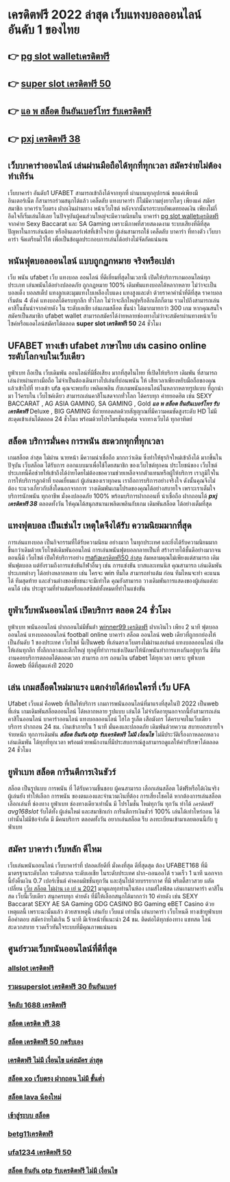 # เครดิตฟรี 2022 ล่าสุด เว็บแทงบอลออนไลน์ อันดับ 1 ของไทย  

## 👉 [pg slot walletเครดิตฟรี](https://mabet.net/)
## 👉 [super slot เครดิตฟรี 50](https://mabet.net/pg-slot-credit-free/)
## 👉 [แอ พ สล็อต ยืนยันเบอร์โทร รับเครดิตฟรี](https://member.mabet.net/?action=login)
## 👉 [pxj เครดิตฟรี 38](https://mabet.net/credit-free-100/)

## เว็บบาคาร่าออนไลน์  เล่นผ่านมือถือได้ทุกที่ทุกเวลา สมัครง่ายไม่ต้องทำเทิร์น

 เว็บบาคาร่า อันดับ1 UFABET สามารถเข้าถึงได้จากทุกที่ ผ่านบนทุกอุปกรณ์ ขอแค่เพียงมีอินเตอร์เน็ต ก็สามารถร่วมสนุกได้แล้ว  เคล็ดลับ  แทงบาคาร่า ก็ไม่มีความยุ่งยากใดๆ เพียงแค่ สมัครสมาชิก บาคาร่าเว็บตรง ฝากเงินผ่านทาง หน้าเว็บไซต์ หลังจากนั้นรอระบบอัพเดทยอดเงิน เพียงไม่กี่อึดใจก็เริ่มเล่นได้เลย ในปัจจุบันผู้คนส่วนใหญ่จะมีความนิยมใน บาคาร่า [pg slot walletเครดิตฟรี](https://mabet.net/pg-slot-credit-free/) จากค่าย Sexy Baccarat และ SA Gaming เพราะมีภาพที่สวยสดงดงาม ระบบเสียงที่ดีที่สุด ปัญหาในการเล่นน้อย หรืออินเตอร์เฟสที่เข้าใจง่าย ผู้เล่นสามารถใช้  เคล็ดลับ  บาคาร่า ที่ทางตัว เว็บบาคาร่า จัดเตรียมไว้ให้ เพื่อเป็นข้อมูลประกอบการเล่นได้อย่างไม่จัดกัดแน่นอน 


##  พนันฟุตบอลออนไลน์ แบบถูกฏกหมาย จริงหรือเปล่า

 เว็บ พนัน ufabet  เว็บ แทงบอล ออนไลน์ ที่ดีเยี่ยมที่สุดในเวลานี้ เปิดให้บริการเกมออนไลน์ทุกประเภท   เล่นพนันได้อย่างปลอดภัย ถูกกฏหมาย 100% เดิมพันแทงบอลได้หลากหลาย ไม่ว่าจะเป็น บอลเต็ง บอลสเต็ป แทงลูกเตะมุมแทงใบเหลืองใบแดง แทงสูงและต่ำ ด้วยราคาค่าน้ำที่ดีที่สุด ราคาบอลเริ่มต้น 4 ตังค์ แทงบอลได้ครบทุกลีก ทั่วโลก ไม่ว่าจะลีกใหญ่หรือลีกเล็กก็ตาม รวมไปถึงสามารถเล่นคาสิโนชั้นนำจากค่ายดัง ใน ระดับเอเชีย เล่นเกมสล็อต ชั้นนำ ได้มากมายกว่า 300 เกม หากคุณสนใจสมัครเป็นสมาชิก  ufabet wallet  สามารถสมัครได้ง่ายหลายช่องทางไม่ว่าจะสมัครผ่านทางหน้าเว็บไซค์หรือแอดไลน์สมัครได้ตลอด **super slot เครดิตฟรี 50** 24 ชั่วโมง

## UFABET  ทางเข้า ufabet ภาษาไทย  เล่น casino online  ระดับโลกจบในเว็บเดียว 

 ยูฟ่าเบท  ถือเป็น  เว็บเดิมพัน ออนไลน์ที่มีชื่อเสียง มากที่สุดในไทย  ที่เปิดให้บริการ เดิมพัน ที่สามารถเล่นง่ายผ่านทางมือถือ ไม่จำเป็นต้องเดินทางไปเล่นที่บ่อนพนัน ให้ เสียเวลาเพียงหยิบมือถือของคุณแล้วเข้าไปที่ ทางเข้า ufa คุณจะพบกับ เพลิดเพลิน  กับเกมพนันออนไลน์ในหลากหลายรูปแบบ ที่ถูกนำมา ไว้ครบใน เว็บไซค์เดียว สามารถเล่นคาสิโนสดจากทั่วโลก ได้ครบทุก ค่ายยอดฮิต  เช่น  SEXY BACCARAT , AG ASIA GAMING, SA GAMING , Gold ***แอ พ สล็อต ยืนยันเบอร์โทร รับเครดิตฟรี*** Deluxe , BIG GAMING ที่ถ่ายทอดสดด้วยสัญญาณที่มีความคมชัดสูงระดับ HD ไม่มีสะดุดเข้าเล่นได้ตลอด 24 ชั่วโมง พร้อมด้วยโปรโมรชั่นสุดค้ม จากทางเว็บได้ ทุกอาทิตย์ 


## สล็อต  บริการมั่นคง การพนัน  สะดวกทุกที่ทุกเวลา

เกมสล็อต ล่าสุด ไม่ผ่าน นายหน้า มีความน่าเชื่อถือ มากกว่าเดิม ซึ่งทำให้ธุรกิจใหม่เข้าถึงได้  มากขึ้นในปัจุบัน เว็บสล็อต ได้รับการ ออกแบบมาเพื่อใช้โดยสมาชิก ของเว็บไซต์ทุกคน ประโยชน์ของ เว็บไซต์ประเภทนี้คือช่วยให้เข้าถึงได้ง่ายโดยไม่ต้องขอความช่วยเหลือจากตัวแทนหรือผู้ให้บริการ เราภูมิใจในการให้บริการลูกค้าที่ ยอดเยี่ยมแก่ ผู้เล่นของเราทุกคน เราถือการบริการอย่างจริงใจ ดังนั้นคุณจึงไม่ต้อง ระแวงเกี่ยวกับสิ่งใดนอกจากการ วางเดิมพันเกมโปรดของคุณได้อย่างสบายใจ เพราะเราเต็มใจ บริการนักพนัน ทุกอาชีพ มั่งคงปลอดภัย 100% พร้อมบริการฝากถอนที่ น่าเชื่อถือ ฝากถอนได้ ***pxj เครดิตฟรี 38***  ตลอดทั้งวัน  ให้คุณได้สนุกสนานเพลิดเพลินกับเกม  เดิมพันสล็อต  ได้อย่างเต็มที่สุด


##  แทงฟุตบอล เป็นเช่นไร เหตุใดจึงได้รับ ความนิยมมากที่สุด

 การเล่นแทงบอล  เป็นกิจกรรมที่ได้รับความนิยม  อย่างมาก ในทุกประเทศ และยิ่งได้รับความนิยมมากขึ้นกว่าเดิมด้วยเว็บไซต์เดิมพันออนไลน์  การเล่นพนันฟุตบอลกลายเป็นที่ สร้างรายได้ชั้นดีอย่างมากจนตอนนี้มี เว็บไซต์ เปิดให้บริการอย่าง [mafiaเครดิตฟรี50 ล่าสุด](https://mabet.net/20-free-100/) ล้มหลามคุณไม่เพียงแต่สามารถ เดิมพันฟุตบอล แต่ยังรวมถึงการแข่งขันกีฬาอื่นๆ  เช่น การแข่งขัน บาสและเทนนิส คุณสามารถ เล่นเดิมพันประเภทต่างๆ ได้อย่างหลากหลาย  เช่น ใครจะ win ทีมใด สามารถทำแต้ม ก่อน ทีมไหนจะทำ คะแนนได้ ทีมสุดท้าย และส่วนต่างของชัยชนะจะมีเท่าใด คุณยังสามารถ วางเดิมพันการแสดงของผู้เล่นแต่ละคนได้ เช่น ประตูรวมที่ทำแต้มหรือแอสซิสต์ทั้งหมดที่ทำในแข่งขัน

##  ยูฟ่าเว็บพนันออนไลน์  เปิดบริการ ตลอด 24 ชั่วโมง 

ยูฟ่าเบท   พนันออนไลน์ ฝากถอนไม่มีขั้นต่ํา   [winner99 เครดิตฟรี](https://mabet.net/register/)  ฝากเงินไว เพียง 2 นาที ฟุตบอลออนไลน์ แทงบอลออนไลน์ football online บาคาร่า สล็อต ออนไลน์ web เดียวที่ถูกยกย่องให้เป็นอันดับ 1 ของประเทศ  เว็บไซต์ นี้เป็นweb ที่เล่นตรงเว็บตรงไม่ผ่านเอเย่นต์     แทงบอลออนไลน์ เปิดให้เล่นทุกลีก ทั้งลีกกลางและลีกใหญ่ ทุกคู่ที่ทำการแข่งเปิดมาให้นักพนันทำการแทงกันอยู่ทุกวัน มีทีมงานคอยบริการตลอดได้ตลอดเวลา   สามารถ  การ ถอนเงิน ufabet ได้ทุกเวลา เพราะ ยูฟ่าเบท  คือweb ที่ดีที่สุดแห่งปี 2020 


## เล่น เกมสล็อตใหม่มาแรง แตกง่ายได้ก่อนใครที่  เว็บ UFA

 Ufabet เว็บแม่  คือweb ที่เปิดให้บริการ เกมการพนันออนไลน์ที่มาแรงที่สุดในปี 2022 เป็นweb ที่เล่น เกมเดิมพันสล็อตออนไลน์ ได้หลากหลาย รูปแบบ  เล่นได้ ไม่จำกัดอายุนอกจากนี้ยังสามารถเล่นคาสิโนออนไลน์ บาคาร่าออนไลน์ แทงบอลออนไลน์ ไฮโล รูเล็ต เสือมังกร ได้ครบจบในเว็บเดียว บริการ ฝากถอน 24 ชม. เงินเข้าภายใน  1 นาที  มั่นคงและปลอดภัย เดิมพันด้วยความ สบายอกสบายใจ จ่ายหนัก ทุกการเดิมพัน ***สล็อต ยืนยัน otp รับเครดิตฟรี ไม่มี เงื่อนไข*** ไม่มีประวัติเรื่องกาหลอกหลวง   เล่นเดิมพัน ได้ทุกที่ทุกเวลา พร้อมด้วยพนักงานที่มีประสบการณ์สูงสามารถดูแลให้คำปรึกษาได้ตลอด 24 ชั่วโมง


## ยูฟ่าเบท สล็อต  การีนตีการเงินชัวร์

สล็อต เป็นรูปแบบ การพนัน ที่ ได้รับความชื่นชอบ ผู้คนสามารถ เลือกเล่นสล็อต ได้ฟรีหรือได้เงินจริง ผู้เล่นยัง  ทำให้เลือก การพนัน ของตนเองและจำนวนเงินที่ต้อง การเสี่ยงโชคได้ หากต้องการเล่นสล็อต เลือกเล่นที่ ช่องทาง ยูฟ่าเบท   ช่องทางเดียวเท่านั้น มี โปรโมชั่น  ใหม่ทุกวัน ทุกวัน  ทำได้ *เครดิตฟรี avg168slot* รับได้ทั้ง ผู้เล่นใหม่ และสมาชิกเก่า การีนตีการเงินชัวร์ 100% เล่นได้เท่าไหร่ถอน ได้เท่านั้นไม่มีข้อจำกัด มี มีคนบริการ ตลอดทั้งวัน   อยากเล่นสล็อต รีบ ลงทะเบียนเข้ามาเลยตอนนี้กับ ยูฟ่าเบท 


## สมัคร บาคาร่า เว็บหลัก  ดีไหม 

 เว็บเล่นพนันออนไลน์  เว็บบาคาร่าที่ ปลอดภัยดีที่ มั่งคงที่สุด ดีที่สุดสุด ต้อง UFABET168 ที่มีมาตรฐานระดับโลก ระดับสากล ระดับเอเชีย ในระดับประเทศ  ฝาก-ถอนออโต้ รวดเร็ว 1 นาที นอกจากนี้ยังคืนเงิน 0.7 เปอร์เซ็นต์ ค่าคอมมิชชั่นทุกวัน  และลุ้นไปด้วยบรรยากาศ ที่มี พริตตี้สาวสวย  ผลัดเปลี่ยน [เว็บ สล็อต ไม่ผ่าน เอ เย่ น 2021](https://mabet.net/register/) มาดูแลทุกท่านในห้อง เกมส์ไลฟ์สด เล่นเกมบาคาร่า คาสิโนสด เว็บนี้เว็บเดียว สนุกครบทุก ค่ายดัง ที่มีให้เลือกสนุกได้มากกว่า 10 ค่ายดัง เช่น  SEXY Baccarat SEXY AE SA Gaming GDG CASINO BG Gaming eBET Casino ด้วยเหตุผลนี้ เพราะฉะนั้นแล้ว ด้วยสาเหตุนี้ เล่นกับ  เว็บแม่ เท่านั่น เล่นบาคาร่า เว็บไหนดี  ทางเข้ายูฟ่าเบท  คือคำตอบ สมัครง่ายไม่เกิน 5 นาที มีเจ้าหน้าที่แนะนำ 24 ชม. ติดต่อได้ทุกช่องทาง แชทสด ไลน์ สะดวกสบาย รวดเร็วทันใจระบบที่มีคุณภาพแน่นอน


## ศูนย์รวมเว็บพนันออนไลน์ที่ดีที่สุด

### [allslot เครดิตฟรี](https://atom.io/themes/สล็อตเว็บตรง%20MABET.net%20เครดิตฟรี50ไม่ต้องฝากไม่ต้องแชร์%20กดรับเอง%20008%20สล็อต%20สล็อตแตกหนัก%2020รับ100)
### [รวมsuperslot เครดิตฟรี 30 ยืนยันเบอร์](https://atom.io/themes/สล็อตเว็บตรง%20MABET.net%20สล็อต1688%20ทางเข้า%20008%20สล็อต%20สล็อตแตกหนัก%2020รับ100)
### [จีคลับ 1688 เครดิตฟรี](https://atom.io/themes/สล็อตเว็บตรง%20MABET.net%20สล็อต%20แจก%20user%20ทดลองเล่น%20ฟรี%20ถอนได้%20008%20สล็อต%20สล็อตแตกหนัก%2020รับ100)
### [สล็อต เครดิต ฟรี 38](https://atom.io/themes/สล็อตเว็บตรง%20MABET.net%20สล็อต%20โอน%20ผ่าน%20วอ%20เลท%20ไม่มีขั้นต่ำ%20008%20สล็อต%20สล็อตแตกหนัก%2020รับ100)
### [สล็อต เครดิตฟรี 50 กดรับเอง](https://atom.io/themes/สล็อตเว็บตรง%20MABET.net%20สล็อตjili%20008%20สล็อต%20สล็อตแตกหนัก%2020รับ100)
### [เครดิตฟรี ไม่มี เงื่อนไข แค่สมัคร ล่าสุด](https://atom.io/themes/สล็อตเว็บตรง%20MABET.net%20lucabet%20เครดิตฟรี%20ล่าสุด%20008%20สล็อต%20สล็อตแตกหนัก%2020รับ100)
### [สล็อต xo เว็บตรง ฝากถอน ไม่มี ขั้นต่ำ](https://atom.io/themes/สล็อตเว็บตรง%20MABET.net%20สล็อต66%20008%20สล็อต%20สล็อตแตกหนัก%2020รับ100)
### [สล็อต lava น้องใหม่](https://atom.io/themes/สล็อตเว็บตรง%20MABET.net%20รวม%20เว็บ%20superslot%20เครดิตฟรี%2030%20ยืนยัน%20otp%20ถอนได้%20300%20ล่าสุด%20008%20สล็อต%20สล็อตแตกหนัก%2020รับ100)
### [เข้าสู่ระบบ สล็อต](https://atom.io/themes/สล็อตเว็บตรง%20MABET.net%20เกมสล็อตออนไลน์%20ได้เงินจริง%20เครดิตฟรี%20008%20สล็อต%20สล็อตแตกหนัก%2020รับ100)
### [betg11เครดิตฟรี](https://atom.io/themes/สล็อตเว็บตรง%20MABET.net%20460.com%20เครดิตฟรี%20008%20สล็อต%20สล็อตแตกหนัก%2020รับ100)
### [ufa1234 เครดิตฟรี 50](https://atom.io/themes/สล็อตเว็บตรง%20MABET.net%20สูตร%20สล็อต%20008%20สล็อต%20สล็อตแตกหนัก%2020รับ100)
### [สล็อต ยืนยัน otp รับเครดิตฟรี ไม่มี เงื่อนไข](https://atom.io/themes/สล็อตเว็บตรง%20MABET.net%20เครดิตฟรี%2050%20ทํา%20ยอด%20300%20ถอน%20300%20ล่าสุด%20008%20สล็อต%20สล็อตแตกหนัก%2020รับ100)